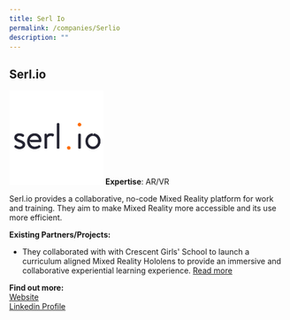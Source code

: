 ```yaml
---
title: Serl Io
permalink: /companies/Serlio
description: ""
---
```

## Serl.io

![Alt text for image on Isomer site](/images/companies/serlIo.png)
**Expertise**: AR/VR

Serl.io provides a collaborative, no-code Mixed Reality platform for work and training. They aim to make Mixed Reality more accessible and its use more efficient.

**Existing Partners/Projects:**
* They collaborated with with Crescent Girls' School to launch a curriculum aligned Mixed Reality Hololens to provide an immersive and collaborative experiential learning experience. [Read more](https://www.cnet.com/news/a-singapore-school-is-using-microsofts-hololens-to-explore-a-nuclear-fallout/)


**Find out more:** \
[Website](https://serl.io/)\
[Linkedin Profile](https://www.linkedin.com/company/serl-io/)
